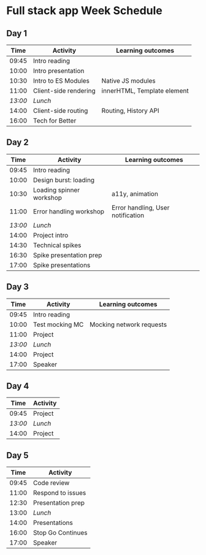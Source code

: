 # Full stack app Week Schedule

## Day 1

| Time    | Activity              | Learning outcomes           |
| ------- | --------------------- | --------------------------- |
| 09:45   | Intro reading         |                             |
| 10:00   | Intro presentation    |                             |
| 10:30   | Intro to ES Modules   | Native JS modules           |
| 11:00   | Client-side rendering | innerHTML, Template element |
| _13:00_ | _Lunch_               |                             |
| 14:00   | Client-side routing   | Routing, History API        |
| 16:00   | Tech for Better       |                             |

## Day 2

| Time    | Activity                 | Learning outcomes                 |
| ------- | ------------------------ | --------------------------------- |
| 09:45   | Intro reading            |                                   |
| 10:00   | Design burst: loading    |                                   |
| 10:30   | Loading spinner workshop | a11y, animation                   |
| 11:00   | Error handling workshop  | Error handling, User notification |
| _13:00_ | _Lunch_                  |                                   |
| 14:00   | Project intro            |                                   |
| 14:30   | Technical spikes         |                                   |
| 16:30   | Spike presentation prep  |                                   |
| 17:00   | Spike presentations      |                                   |

## Day 3

| Time    | Activity        | Learning outcomes        |
| ------- | --------------- | ------------------------ |
| 09:45   | Intro reading   |                          |
| 10:00   | Test mocking MC | Mocking network requests |
| 11:00   | Project         |                          |
| _13:00_ | _Lunch_         |                          |
| 14:00   | Project         |                          |
| 17:00   | Speaker         |                          |

## Day 4

| Time    | Activity |
| ------- | -------- |
| 09:45   | Project  |
| _13:00_ | _Lunch_  |
| 14:00   | Project  |

## Day 5

| Time  | Activity          |
| ----- | ----------------- |
| 09:45 | Code review       |
| 11:00 | Respond to issues |
| 12:30 | Presentation prep |
| 13:00 | _Lunch_           |
| 14:00 | Presentations     |
| 16:00 | Stop Go Continues |
| 17:00 | Speaker           |
